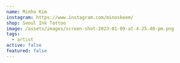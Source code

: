 ```yaml
---
name: Minho Kim
instagram: https://www.instagram.com/minoskeem/
shop: Seoul Ink Tattoo
image: /assets/images/screen-shot-2023-01-09-at-4.25.48-pm.png
tags:
  - artist
active: false
featured: false
---
```

